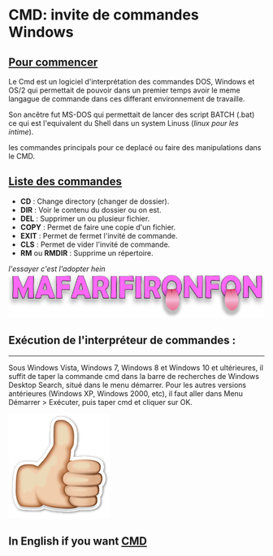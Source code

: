 # CMD: invite de commandes Windows
[Pour commencer](https://fr.wikipedia.org/wiki/Cmd "clic pour savoir")
---
Le Cmd est un logiciel d'interprétation des commandes DOS, Windows et OS/2 qui permettait de pouvoir dans un premier temps avoir le meme langague de commande dans ces differant environnement de travaille.

Son ancêtre fut MS-DOS qui permettait de lancer des script BATCH (.bat) ce qui est l'equivalent du Shell dans un system Linuss (_linux pour les intime_).

les commandes principals pour ce deplacé ou faire des manipulations dans le CMD.

[Liste des commandes](https://windows.developpez.com/cours/ligne-commande/?page=page_3 "clic si t'es cap")
---
* **CD** : Change directory (changer de dossier).
* **DIR** : Voir le contenu du dossier ou on est.
* **DEL** : Supprimer un ou plusieur fichier.
* **COPY** : Permet de faire une copie d'un fichier.
* **EXIT** : Permet de fermet l'invité de commande.
* **CLS** : Permet de vider l'invité de commande.
* **RM** ou **RMDIR** : Supprime un répertoire.


_l'essayer c'est l'adopter hein_ ![](./img/marion.png)


## **Exécution de l'interpréteur de commandes :**
---
Sous Windows Vista, Windows 7, Windows 8 et Windows 10 et ultérieures, il suffit de taper la commande cmd dans la barre de recherches de Windows Desktop Search, situé dans le menu démarrer. Pour les autres versions antérieures (Windows XP, Windows 2000, etc), il faut aller dans Menu Démarrer > Exécuter, puis taper cmd et cliquer sur OK. 

![Trop top](./img/pouce.png)


In English if you want
[CMD](https://www.computerhope.com/cmd.htm)
---